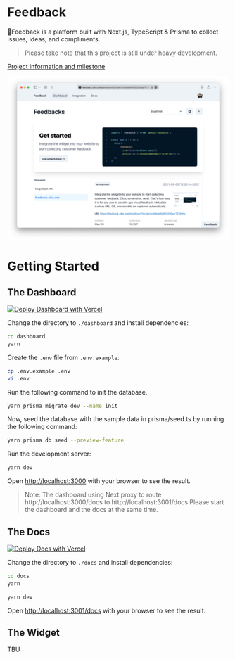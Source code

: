 # Feedback

🤙Feedback is a platform built with Next.js, TypeScript & Prisma to collect issues, ideas, and compliments.

> Please take note that this project is still under heavy development.

[Project information and milestone](https://duyet.notion.site/feedback-okie-one-235f310b198946b184d3617cf3d50de6)

![Screenshot](./dashboard/public/landing.png)

# Getting Started

## The Dashboard

[![Deploy Dashboard with Vercel](https://vercel.com/button)](https://vercel.com/new/clone?repository-url=https%3A%2F%2Fgithub.com%2Fduyet%2Ffeedback%2Ftree%2Fmain%2Fdashboard&env=GITHUB_ID,GITHUB_SECRET,GOOGLE_ID,GOOGLE_SECRET,DATABASE_URL,DOCS_URL,NEXTAUTH_URL,SENDGRID_API_KEY,EMAIL_SERVER,EMAIL_FROM)

Change the directory to `./dashboard` and install dependencies:

```bash
cd dashboard
yarn
```

Create the `.env` file from `.env.example`:

```bash
cp .env.example .env
vi .env
```

Run the following command to init the database.

```bash
yarn prisma migrate dev --name init
```

Now, seed the database with the sample data in prisma/seed.ts by running the following command:

```bash
yarn prisma db seed --preview-feature
```

Run the development server:

```bash
yarn dev
```

Open [http://localhost:3000](http://localhost:3000) with your browser to see the result.

> Note: The dashboard using Next proxy to route http://localhost:3000/docs to http://localhost:3001/docs
> Please start the dashboard and the docs at the same time.

## The Docs

[![Deploy Docs with Vercel](https://vercel.com/button)](https://vercel.com/new/clone?repository-url=https%3A%2F%2Fgithub.com%2Fduyet%2Ffeedback%2Ftree%2Fmain%2Fdocs)

Change the directory to `./docs` and install dependencies:

```bash
cd docs
yarn
```

```bash
yarn dev
```

Open [http://localhost:3001/docs](http://localhost:3001/docs) with your browser to see the result.

## The Widget

TBU
